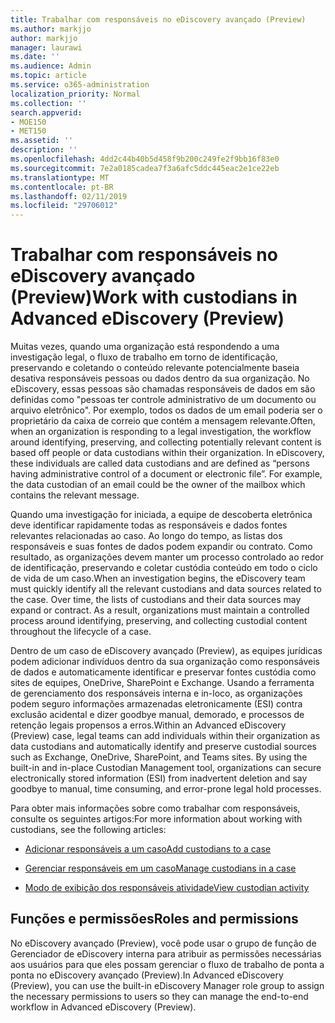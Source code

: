 ```yaml
---
title: Trabalhar com responsáveis no eDiscovery avançado (Preview)
ms.author: markjjo
author: markjjo
manager: laurawi
ms.date: ''
ms.audience: Admin
ms.topic: article
ms.service: o365-administration
localization_priority: Normal
ms.collection: ''
search.appverid:
- MOE150
- MET150
ms.assetid: ''
description: ''
ms.openlocfilehash: 4dd2c44b40b5d458f9b200c249fe2f9bb16f83e0
ms.sourcegitcommit: 7e2a0185cadea7f3a6afc5ddc445eac2e1ce22eb
ms.translationtype: MT
ms.contentlocale: pt-BR
ms.lasthandoff: 02/11/2019
ms.locfileid: "29706012"
---
```

# <a name="work-with-custodians-in-advanced-ediscovery-preview"></a><span data-ttu-id="376c9-102">Trabalhar com responsáveis no eDiscovery avançado (Preview)</span><span class="sxs-lookup"><span data-stu-id="376c9-102">Work with custodians in Advanced eDiscovery (Preview)</span></span>

<span data-ttu-id="376c9-p101">Muitas vezes, quando uma organização está respondendo a uma investigação legal, o fluxo de trabalho em torno de identificação, preservando e coletando o conteúdo relevante potencialmente baseia desativa responsáveis pessoas ou dados dentro da sua organização. No eDiscovery, essas pessoas são chamadas responsáveis de dados em são definidas como "pessoas ter controle administrativo de um documento ou arquivo eletrônico". Por exemplo, todos os dados de um email poderia ser o proprietário da caixa de correio que contém a mensagem relevante.</span><span class="sxs-lookup"><span data-stu-id="376c9-p101">Often, when an organization is responding to a legal investigation, the workflow around identifying, preserving, and collecting potentially relevant content is based off people or data custodians within their organization. In eDiscovery, these individuals are called data custodians and are defined as “persons having administrative control of a document or electronic file”. For example, the data custodian of an email could be the owner of the mailbox which contains the relevant message.</span></span>  

<span data-ttu-id="376c9-p102">Quando uma investigação for iniciada, a equipe de descoberta eletrônica deve identificar rapidamente todas as responsáveis e dados fontes relevantes relacionadas ao caso. Ao longo do tempo, as listas dos responsáveis e suas fontes de dados podem expandir ou contrato. Como resultado, as organizações devem manter um processo controlado ao redor de identificação, preservando e coletar custódia conteúdo em todo o ciclo de vida de um caso.</span><span class="sxs-lookup"><span data-stu-id="376c9-p102">When an investigation begins, the eDiscovery team must quickly identify all the relevant custodians and data sources related to the case. Over time, the lists of custodians and their data sources may expand or contract. As a result, organizations must maintain a controlled process around identifying, preserving, and collecting custodial content throughout the lifecycle of a case.</span></span>

<span data-ttu-id="376c9-p103">Dentro de um caso de eDiscovery avançado (Preview), as equipes jurídicas podem adicionar indivíduos dentro da sua organização como responsáveis de dados e automaticamente identificar e preservar fontes custódia como sites de equipes, OneDrive, SharePoint e Exchange. Usando a ferramenta de gerenciamento dos responsáveis interna e in-loco, as organizações podem seguro informações armazenadas eletronicamente (ESI) contra exclusão acidental e dizer goodbye manual, demorado, e processos de retenção legais propensos a erros.</span><span class="sxs-lookup"><span data-stu-id="376c9-p103">Within an Advanced eDiscovery (Preview) case, legal teams can add individuals within their organization as data custodians and automatically identify and preserve custodial sources such as Exchange, OneDrive, SharePoint, and Teams sites. By using the built-in and in-place Custodian Management tool, organizations can secure electronically stored information (ESI) from inadvertent deletion and say goodbye to manual, time consuming, and error-prone legal hold processes.</span></span> 

<span data-ttu-id="376c9-111">Para obter mais informações sobre como trabalhar com responsáveis, consulte os seguintes artigos:</span><span class="sxs-lookup"><span data-stu-id="376c9-111">For more information about working with custodians, see the following articles:</span></span> 

- [<span data-ttu-id="376c9-112">Adicionar responsáveis a um caso</span><span class="sxs-lookup"><span data-stu-id="376c9-112">Add custodians to a case</span></span>](add-custodians-to-case.md)

- [<span data-ttu-id="376c9-113">Gerenciar responsáveis em um caso</span><span class="sxs-lookup"><span data-stu-id="376c9-113">Manage custodians in a case</span></span>](manage-new-custodians.md)

- [<span data-ttu-id="376c9-114">Modo de exibição dos responsáveis atividade</span><span class="sxs-lookup"><span data-stu-id="376c9-114">View custodian activity</span></span>](view-custodian-activity.md)

## <a name="roles-and-permissions"></a><span data-ttu-id="376c9-115">Funções e permissões</span><span class="sxs-lookup"><span data-stu-id="376c9-115">Roles and permissions</span></span>

<span data-ttu-id="376c9-116">No eDiscovery avançado (Preview), você pode usar o grupo de função de Gerenciador de eDiscovery interna para atribuir as permissões necessárias aos usuários para que eles possam gerenciar o fluxo de trabalho de ponta a ponta no eDiscovery avançado (Preview).</span><span class="sxs-lookup"><span data-stu-id="376c9-116">In Advanced eDiscovery (Preview), you can use the built-in eDiscovery Manager role group to assign the necessary permissions to users so they can manage the end-to-end workflow in Advanced eDiscovery (Preview).</span></span>
